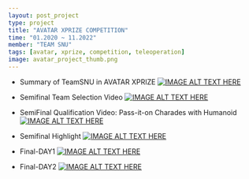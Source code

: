 ```yaml
---
layout: post_project
type: project
title: "AVATAR XPRIZE COMPETITION"
time: "01.2020 ~ 11.2022"
member: "TEAM SNU"
tags: [avatar, xprize, competition, teleoperation]
image: avatar_project_thumb.png
---
```


- Summary of TeamSNU in AVATAR XPRIZE
[![IMAGE ALT TEXT HERE](http://img.youtube.com/vi/rehGcSoCrSU/0.jpg)](http://www.youtube.com/watch?v=rehGcSoCrSU)

- Semifinal Team Selection Video
[![IMAGE ALT TEXT HERE](http://img.youtube.com/vi/cGupiRsx3b4/0.jpg)](http://www.youtube.com/watch?v=cGupiRsx3b4)

- SemiFinal Qualification Video: Pass-it-on Charades with Humanoid
[![IMAGE ALT TEXT HERE](http://img.youtube.com/vi/PnhtYPYkTOw/0.jpg)](http://www.youtube.com/watch?v=PnhtYPYkTOw)

- Semifinal Highlight
[![IMAGE ALT TEXT HERE](http://img.youtube.com/vi/MLmgGQWkzSo/0.jpg)](http://www.youtube.com/watch?v=MLmgGQWkzSo)

- Final-DAY1
[![IMAGE ALT TEXT HERE](http://img.youtube.com/vi/bxzWCQNa0TE/0.jpg)](http://www.youtube.com/watch?v=bxzWCQNa0TE)

- Final-DAY2
[![IMAGE ALT TEXT HERE](http://img.youtube.com/vi/ftEJ5AEXMdw/0.jpg)](http://www.youtube.com/watch?v=ftEJ5AEXMdw)
